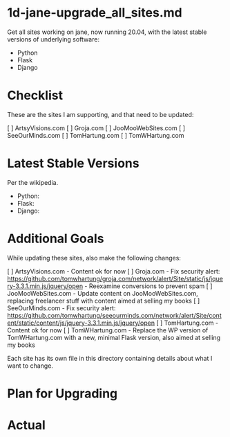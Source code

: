 
# 1d-jane-upgrade_all_sites.md

Get all sites working on jane, now running 20.04, with the latest stable versions of underlying software:

- Python
- Flask
- Django

# Checklist

These are the sites I am supporting, and that need to be updated:

[ ] ArtsyVisions.com
[ ] Groja.com
[ ] JooMooWebSites.com
[ ] SeeOurMinds.com
[ ] TomHartung.com
[ ] TomWHartung.com

# Latest Stable Versions

Per the wikipedia.

- Python:
- Flask:
- Django:

# Additional Goals

While updating these sites, also make the following changes:

[ ] ArtsyVisions.com
    - Content ok for now
[ ] Groja.com
    - Fix security alert: https://github.com/tomwhartung/groja.com/network/alert/Site/static/js/jquery-3.3.1.min.js/jquery/open
    - Reexamine conversions to prevent spam
[ ] JooMooWebSites.com
    - Update content on JooMooWebSites.com, replacing freelancer stuff with content aimed at selling my books
[ ] SeeOurMinds.com
    - Fix security alert: https://github.com/tomwhartung/seeourminds.com/network/alert/Site/content/static/content/js/jquery-3.3.1.min.js/jquery/open
[ ] TomHartung.com
    - Content ok for now
[ ] TomWHartung.com
    - Replace the WP version of TomWHartung.com with a new, minimal Flask version, also aimed at selling my books

Each site has its own file in this directory containing details about what I want to change.

# Plan for Upgrading

# Actual

